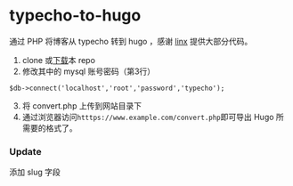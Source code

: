 # typecho-to-hugo

通过 PHP 将博客从 typecho 转到 hugo ，感谢 [linx](https://llinx.me/post/typecho%E8%BF%81%E7%A7%BB%E5%88%B0hugo/) 提供大部分代码。

1. clone 或[下载](https://github.com/eallion/typecho-to-hugo/archive/master.zip)本 repo
2. 修改其中的 mysql 账号密码（第3行）
```
$db->connect('localhost','root','password','typecho');
```
3. 将 convert.php 上传到网站目录下
4. 通过浏览器访问`htttps://www.example.com/convert.php`即可导出 Hugo 所需要的格式了。

### Update
添加 slug 字段